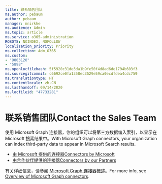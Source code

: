 ```yaml
---
title: 联系销售团队
ms.author: pebaum
author: pebaum
manager: mnirkhe
ms.audience: Admin
ms.topic: article
ms.service: o365-administration
ROBOTS: NOINDEX, NOFOLLOW
localization_priority: Priority
ms.collection: Adm_O365
ms.custom:
- "9003120"
- "5898"
ms.openlocfilehash: 5f5920c31de3da1b9fe50f4d8ad6de1794b603f3
ms.sourcegitcommit: c6692ce0fa1358ec3529e59ca0ecdfdea4cdc759
ms.translationtype: HT
ms.contentlocale: zh-CN
ms.lasthandoff: 09/14/2020
ms.locfileid: "47733281"
---
```

# <a name="contact-the-sales-team"></a><span data-ttu-id="74efa-102">联系销售团队</span><span class="sxs-lookup"><span data-stu-id="74efa-102">Contact the Sales Team</span></span>

<span data-ttu-id="74efa-103">使用 Microsoft Graph 连接器，你的组织可以将第三方数据编入索引，以显示在 Microsoft 搜索结果中。</span><span class="sxs-lookup"><span data-stu-id="74efa-103">With Microsoft Graph connectors, your organization can index third-party data to appear in Microsoft Search results.</span></span>

- [<span data-ttu-id="74efa-104">由 Microsoft 提供的连接器</span><span class="sxs-lookup"><span data-stu-id="74efa-104">Connectors by Microsoft</span></span>](https://docs.microsoft.com/microsoftsearch/connectors-gallery#Microsoft)
- [<span data-ttu-id="74efa-105">由合作伙伴提供的连接器</span><span class="sxs-lookup"><span data-stu-id="74efa-105">Connectors by our Partners</span></span>](https://docs.microsoft.com/microsoftsearch/connectors-gallery#Partners)

<span data-ttu-id="74efa-106">有关详细信息，请参阅 [Microsoft Graph 连接器概述](https://docs.microsoft.com/microsoftsearch/connectors-overview)。</span><span class="sxs-lookup"><span data-stu-id="74efa-106">For more info, see [Overview of Microsoft Graph connectors](https://docs.microsoft.com/microsoftsearch/connectors-overview).</span></span>
